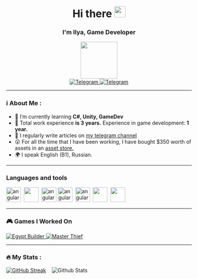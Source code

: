<div id="header" align="center">
	<h1>Hi there <img src="https://media.giphy.com/media/hvRJCLFzcasrR4ia7z/giphy.gif" width="30px"/></h1>
	<h3>I'm Ilya, Game Developer</h3>
  <img src="https://media.giphy.com/media/M9gbBd9nbDrOTu1Mqx/giphy.gif" width="100"/></div>

<div id="socials" align="center">
		<a href="https://t.me/ilyashilov">
		<img src="https://img.shields.io/badge/Telegram-blue?style=for-the-badge&logo=telegram&logoColor=white" alt="Telegram"/>
	</a>
		<a href="telegram-url">
		<img src="https://img.shields.io/badge/Youtube-red?style=for-the-badge&logo=youtube&logoColor=white" alt="Telegram"/>
	</a>
<br><img src="https://komarev.com/ghpvc/?username=kelkhaun&style=flat-square&color=blue" alt=""/>


</div>


---

### ℹ️ About Me :
- 🌱 I’m currently learning **C#, Unity, GameDev**
- 📑 Total work experience **is 3 years.** Experience in game development: **1 year.**
- 📝 I regularly write articles on [my telegram channel](https://t.me/+PQACmYKr1o8yY2Fi)
- 😲 For all the time that I have been working, I have bought $350 worth of assets in an [asset store.](https://assetstore.unity.com/)
- 🌍 I speak English (B1), Russian.

---

### Languages and tools
<img src="https://cdn.jsdelivr.net/gh/devicons/devicon/icons/unity/unity-original.svg" title="angular" width="40" height="40"/>&nbsp;
<img src="https://cdn.jsdelivr.net/gh/devicons/devicon/icons/csharp/csharp-original.svg" width="40" height="40"/>&nbsp;
<img src="https://cdn.jsdelivr.net/gh/devicons/devicon/icons/jetbrains/jetbrains-original.svg" title="angular" width="40" height="40"/>
<img src="https://cdn.jsdelivr.net/gh/devicons/devicon/icons/visualstudio/visualstudio-plain.svg" title="angular" width="40" height="40"/>&nbsp;
<img src="https://cdn.jsdelivr.net/gh/devicons/devicon/icons/photoshop/photoshop-plain.svg" title="angular" width="40" height="40"/>&nbsp;
<img src="https://cdn.jsdelivr.net/gh/devicons/devicon/icons/illustrator/illustrator-plain.svg" width="40" height="40"/>&nbsp;
<img src="https://cdn.jsdelivr.net/gh/devicons/devicon/icons/blender/blender-original.svg" width="40" height="40"/>&nbsp;


---
### 🎮 Games I Worked On
<a href="https://play.google.com/store/apps/details?id=org.Agava.EgyptBuild&hl=ru&gl=US">
		<img src="https://img.shields.io/badge/Egypt Builder-red?style=for-the-badge&logo=google play&logoColor=white" alt="Egypt Builder"/>
	</a>
	<a href="https://play.google.com/store/apps/details?id=com.org.Agava.Theif">
		<img src="https://img.shields.io/badge/Master thief-blue?style=for-the-badge&logo=google play&logoColor=white" alt="Master Thief"/>
	</a>

---

### :fire: My Stats :
[![GitHub Streak](http://github-readme-streak-stats.herokuapp.com?user=Kelkhaun&theme=dark)](https://git.io/streak-stats)&nbsp;&nbsp;&nbsp;
![Github Stats](https://github-profile-summary-cards.vercel.app/api/cards/stats?username=Kelkhaun&theme=github_dark)
